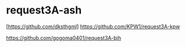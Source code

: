 # request3A-ash 

[https://github.com/dksthgml]
https://github.com/KPW1/request3A-kpw

https://github.com/gogoma0401/request3A-bjh

